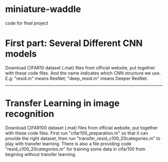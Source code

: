# miniature-waddle
code for final project

# First part: Several Different CNN models

Download CIFAR10 dataset (.mat) files from official website, put together with these code files. And the name indicates which CNN structure we use. E.g: "resid.m" means ResNet; "deep_resid.m" means Deeper ResNet.

***
# Transfer Learning in image recognition

Download CIFAR100 dataset (.mat) files from official website, put together with these code files. First run "cifar100_preparation.m" so that it can provide the right dataset, then run "transfer_resid_c100_20categories.m" to play with transfer learning. There is also a file providing code "resid_c100_20categories.m" for training some data in cifar100 from begining without transfer learning.
